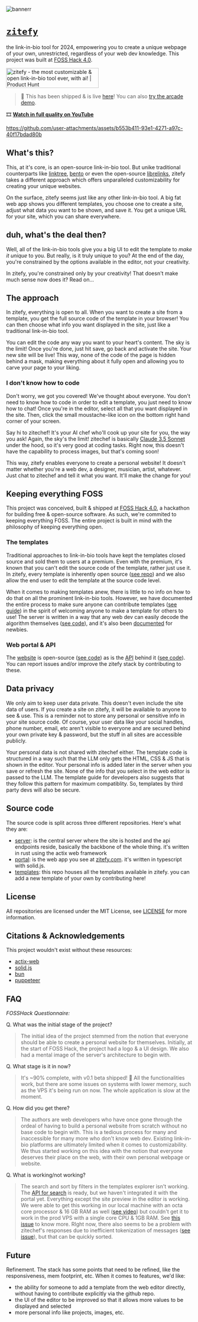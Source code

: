 ![bannerr](https://github.com/user-attachments/assets/25f6c1a7-dbf1-4aeb-b1df-a021d89172a9)

# [`zitefy`](https://zitefy.com/)
the link-in-bio tool for 2024, empowering you to create a unique webpage of your own, unrestricted, regardless of your web dev knowledge. This project was built at [FOSS Hack 4.0](https://fossunited.org/fosshack/2024).

<a href="https://www.producthunt.com/posts/zitefy?embed=true&utm_source=badge-featured&utm_medium=badge&utm_souce=badge-zitefy" target="_blank"><img src="https://api.producthunt.com/widgets/embed-image/v1/featured.svg?post_id=476835&theme=dark" alt="zitefy - the&#0032;most&#0032;customizable&#0032;&#0038;&#0032;open&#0032;link&#0045;in&#0045;bio&#0032;tool&#0032;ever&#0044;&#0032;with&#0032;ai&#0033; | Product Hunt" style="width: 250px; height: 54px;" width="250" height="54" /></a>

> 🚀 This has been shipped & is live [here](https://zitefy.com)! You can also [try the arcade demo](https://demo.zitefy.com).

🎞️ [**Watch in full quality on YouTube**](https://youtu.be/zrExP-ZH0xY)

https://github.com/user-attachments/assets/b553b411-93e1-4271-a97c-40f17bdad80b

## What's this?
This, at it's core, is an open-source link-in-bio tool. But unike traditional counterparts like [linktree](https://linktree.com), [bento](https://bento.me/en/home) or even the open-source [librelinks](https://www.librelinks.me/), zitefy takes a different approach which offers unparalleled customizability for creating your unique websites.

On the surface, zitefy seems just like any other link-in-bio tool. A big fat web app shows you different templates, you choose one to create a site, adjust what data you want to be shown, and save it. You get a unique URL for your site, which you can share everywhere.

## duh, what's the deal then?
Well, all of the link-in-bio tools give you a big UI to edit the template to *make it unique* to you. But really, is it truly unique to you? At the end of the day, you're constrained by the options available in the editor, not your creativity.

In zitefy, you're constrained only by your creativity! That doesn't make much sense now does it? Read on...

## The approach
In zitefy, everything is open to all. When you want to create a site from a template, you get the full source code of the template in your browser!  You can then choose what info you want displayed in the site, just like a traditional link-in-bio tool.

You can edit the code any way you want to your heart's content. The sky is the limit! Once you're done, just hit save, go back and activate the site. Your new site will be live! This way, none of the code of the page is hidden behind a mask, making everything about it fully open and allowing you to carve your page to your liking.

### I don't know how to code
Don't worry, we got you covered! We've thought about everyone. You don't need to know how to code in order to edit a template, you just need to know how to chat! Once you're in the editor, select all that you want displayed in the site. Then, click the small moustache-like icon on the bottom right hand corner of your screen.

Say hi to zitechef! It's your AI chef who'll cook up your site for you, the way you ask! Again, the sky's the limit! zitechef is basically [Claude 3.5 Sonnet](https://claude.ai/) under the hood, so it's very good at coding tasks. Right now, this doesn't have the capability to process images, but that's coming soon!

This way, zitefy enables everyone to create a personal website! It doesn't matter whether you're a web dev, a designer, musician, artist, whatever. Just chat to zitechef and tell it what you want. It'll make the change for you!

## Keeping everything FOSS
This project was conceived, built & shipped at [FOSS Hack 4.0](), a hackathon for building free & open-source software. As such, we're commited to keeping everything FOSS. The entire project is built in mind with the philosophy of keeping everything open.

### The templates
Traditional approaches to link-in-bio tools have kept the templates closed source and sold them to users at a premium. Even with the premium, it's known that you can't edit the source code of the template, rather just use it. In zitefy, every template is inherently open source ([see repo](https://github.com/zitefy/templates)) and we also allow the end user to edit the template at the source code level.

When it comes to making templates anew, there is little to no info on how to do that on all the prominent link-in-bio tools. However, we have documented the entire process to make sure anyone can contribute templates ([see guide](https://github.com/zitefy/templates?tab=readme-ov-file#templating-guide)) in the spirit of welcoming anyone to make a template for others to use! The server is written in a way that any web dev can easily decode the algorithm themselves ([see code](https://github.com/zitefy/server/blob/main/scripts/builder.js)), and it's also been [documented](https://github.com/zitefy/templates?tab=readme-ov-file#the-html-creation-algorithm) for newbies.

### Web portal & API
The [website](https://zitefy.com) is open-source ([see code](https://github.com/zitefy/portal)) as is the [API](https://api.zitefy.com/docs/#/) behind it ([see code](https://github.com/zitefy/server)). You can report issues and/or improve the zitefy stack by contributing to these. 

## Data privacy
We only aim to keep user data private. This doesn't even include the site data of users. If you create a site on zitefy, it will be available to anyone to see & use. This is a reminder not to store any personal or sensitive info in your site source code. Of course, your user data like your social handles, phone number, email, etc aren't visible to everyone and are secured behind your own private key & password, but the stuff in all sites are accessible publicly.

Your personal data is not shared with zitechef either. The template code is structured in a way such that the LLM only gets the HTML, CSS & JS that is shown in the editor. Your personal info is added later in the server when you save or refresh the site. None of the info that you select in the web editor is passed to the LLM. The template guide for developers also suggests that they follow this pattern for maximum compatiblity. So, templates by third party devs will also be secure.

## Source code
The source code is split across three different repositories. Here's what they are:

* [server](https://github.com/zitefy/server): is the central server where the site is hosted and the api endpoints reside, basically the backbone of the whole thing. it's written in rust using the actix web framework
* [portal](https://github.com/zitefy/portal): is the web app you see at [zitefy.com](https://zitefy.com/). it's written in typescript with solid.js.
* [templates](https://github.com/zitefy/templates): this repo houses all the templates available in zitefy. you can add a new template of your own by contributing here!

## License
All repositories are licensed under the MIT License, see [LICENSE](https://github.com/zitefy/portal/blob/main/LICENSE) for more information.

## Citations & Acknowledgements
This project wouldn't exist without these resources:

* [actix-web](https://actix.rs/)
* [solid.js](https://www.solidjs.com/)
* [bun](https://bun.sh)
* [puppeteer](https://pptr.dev/)

## FAQ
*FOSSHack Questionnaire:*

Q. What was the initial stage of the project?

> The initial idea of the project stemmed from the notion that everyone should be able to create a personal website for themselves.
> Initially, at the start of FOSS Hack, the project had a logo & a UI design. We also had a mental image of the server's architecture to begin with.

Q. What stage is it in now?

> It's ~90% complete, with v0.1 beta shipped! :rocket: All the functionalities work, but there are some issues on systems with lower memory, such as the VPS it's being run on now. The whole application is slow at the moment.

Q. How did you get there?

> The authors are web developers who have once gone through the ordeal of having to build a personal website from scratch without no base code to begin with. This is a tedious process for many and inaccessible for many more who don't know web dev. Existing link-in-bio platforms are ultimately limited when it comes to customizability.
> We thus started working on this idea with the notion that everyone deserves their place on the web, with their own personal webpage or website.

Q. What is working/not working?

> The search and sort by filters in the templates explorer isn't working. The [API for search](https://api.zitefy.com/docs/#/template/search_templates) is ready, but we haven't integrated it with the portal yet.
> Everything except the site preview in the editor is working. We were able to get this working in our local machine with an octa core processor & 16 GB RAM as well ([see video](https://youtu.be/zrExP-ZH0xY?si=4Q8iMhf6X0D6h-_e&t=39)) but couldn't get it to work in the prod VPS with a single core CPU & 1GB RAM. See [this issue](https://github.com/zitefy/server/issues/4) to know more.
> RIght now, there also seems to be a problem with zitechef's responses due to inefficient tokenization of messages ([see issue](https://github.com/zitefy/portal/issues/4)), but that can be quickly sorted.

## Future
Refinement. The stack has some points that need to be refined, like the responsiveness, mem footprint, etc. When it comes to features, we'd like:
* the ability for someone to add a template from the web editor directly, without having to contribute explicitly via the github repo.
* the UI of the editor to be improved so that it allows more values to be displayed and selected
* more personal info like projects, images, etc.
